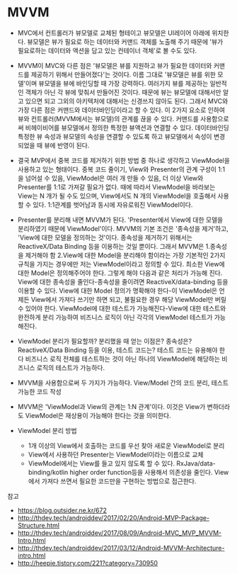 # MVVM

- MVC에서 컨트롤러가 뷰모델로 교체된 형테이고 뷰모델은 UI레이어 아래에 위치한다. 뷰모델은 뷰가 필요로 하는 데이터와 커맨드 객체를 노출해 주기 때문에 '뷰가 필요로하는 데이터와 액션을 담고 있는 컨테이너 객체'로 볼 수도 있다.

- MVVM이 MVC와 다른 점은 '뷰모델은 뷰를 지원하고 뷰가 필요한 데이터와 커맨드를 제공하기 위해서 만들어졌다'는 것이다. 이름 그대로 '뷰모델은 뷰를 위한 모델'이며 뷰모델을 뷰에 바인딩할 때 가장 강력하다. 여러가지 뷰를 제공하는 일반적인 객체가 아닌 각 뷰에 맞춰서 만들어진 것이다. 때문에 뷰는 뷰모델에 대해서만 알고 있으면 되고 그외의 아키텍처에 대해서는 신경쓰지 않아도 된다. 그래서 MVC와 가장 다른 점은 커맨드와 데이터바인딩이라고 할 수 있다. 이 2가지 요소로 인하여 뷰와 컨트롤러(MVVM에서는 뷰모델)의 관계를 끊을 수 있다. 커맨드를 사용함으로써 비헤이비어를 뷰모델에서 정의한 특정한 뷰액션과 연결할 수 있다. 데이터바인딩 특정한 뷰 속성과 뷰모델의 속성을 연결할 수 있도록 하고 뷰모델에서 속성이 변경되었을 때 뷰에 반영이 된다.

- 결국 MVP에서 중복 코드를 제거하기 위한 방법 중 하나로 생각하고 ViewModel을 사용하고 있는 형태이다. 중복 코드 줄이기, View와 Presenter의 관계 구성이 1:1을 넘어설 수 있음, ViewModel은 여러 개 만들 수 있음, 더 이상 View와 Presenter를 1:1로 가져갈 필요가 없다. 때에 따라서 ViewModel을 바라보는 View는 N 개가 될 수도 있으며, View에서도 N 개의 ViewModel을 호출해서 사용할 수 있다. 1:1관계를 벗어남과 동시에 자유로워진 ViewModel이다.

- Presenter를 분리해 내면 MVVM가 된다. 'Presenter에서 View에 대한 모델을 분리하였기 때문에 ViewModel'이다. MVVM의 기본 조건은 '종속성을 제거'하고, 'View에 대한 모델을 정의하는 것'이다. 종속성을 제거하기 위해서는 ReactiveX/Data Binding 등을 이용하는 것일 뿐이다. 그래서 MVVM은 1.종속성을 제거해야 함 2.View에 대한 Model을 분리해야 함이라는 가장 기본적인 2가지 규칙을 가지는 경우에만 저는 ViewModel이라고 정의할 수 있다. 최소한 View에 대한 Model은 정의해주어야 한다. 그렇게 해야 다음과 같은 처리가 가능해 진다. View에 대한 종속성을 줄인다-종속성을 줄이려면 ReactiveX/data-binding 등을 이용할 수 있다. View에 대한 Model 정의가 명확해야 한다-이 ViewModel은 언제든 View에서 가져다 쓰기만 하면 되고, 불필요한 경우 해당 ViewModel만 버릴 수 있어야 한다. ViewModel에 대한 테스트가 가능해진다-View에 대한 테스트와 완전하게 분리 가능하여 비즈니스 로직이 아닌 각각의 ViewModel 테스트가 가능해진다.

- ViewModel 분리가 필요할까? 분리했을 때 얻는 이점은? 종속성은? ReactiveX/Data Binding 등을 이용, 테스트 코드는? 테스트 코드는 유용해야 한다 비즈니스 로직 전체를 테스트하는 것이 아닌 하나의 ViewModel에 해당하는 비즈니스 로직의 테스트가 가능하다.

- MVVM을 사용함으로써 두 가지가 가능하다. View/Model 간의 코드 분리, 테스트 가능한 코드 작성

- MVVM은 'ViewModel과 View의 관계는 1:N 관계'이다. 이것은 View가 변하더라도 ViewModel은 재상용이 가능해야 한다는 것을 의미한다.

- ViewModel 분리 방법
    - 1개 이상의 View에서 호출하는 코드를 우선 찾아 새로운 ViewModel로 분리
    - View에서 사용하던 Presenter는 ViewModel이라는 이름으로 교체
    - ViewModel에서는 View를 들고 있지 않도록 할 수 있다. RxJava/data-binding/kotlin higher order function등을 사용해서 의존성을 줄인다. View에서 가져다 쓰면서 필요한 코드만을 구현하는 방법으로 접근한다.

참고
- https://blog.outsider.ne.kr/672
- http://thdev.tech/androiddev/2017/02/20/Android-MVP-Package-Structure.html
- http://thdev.tech/androiddev/2017/08/09/Android-MVC_MVP_MVVM-Intro.html
- http://thdev.tech/androiddev/2017/03/12/Android-MVVM-Architecture-intro.html
- http://heepie.tistory.com/221?category=730950
